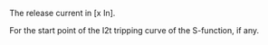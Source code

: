 The release current in [x In].

For the start point of the I2t tripping curve of the S-function, if any.

